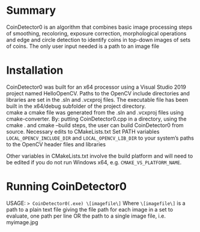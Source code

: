 # Summary
CoinDetector0 is an algorithm that combines basic image processing steps of smoothing, recoloring, exposure correction, morphological operations and edge and circle detection to identify coins in top-down images of sets of coins. The only user input needed is a path to an image file
# Installation
CoinDetector0 was built for an x64 processor using a Visual Studio 2019 project named HelloOpenCV. Paths to the OpenCV include directories and libraries are set in the .sln and .vcxproj files. The executable file has been built in the x64/debug subfolder of the project directory.   
cmake
a cmake file was generated from the .sln and .vcxproj files using cmake-converter. By: putting CoinDetector0.cpp in a directory, using the cmake . and cmake –build steps, the user can build CoinDetector0 from source. 
Necessary edits to CMakeLists.txt
Set PATH variables `LOCAL_OPENCV_INCLUDE_DIR` and `LOCAL_OPENCV_LIB_DIR` to your system’s paths to the OpenCV header files and libraries
 
Other variables in CMakeLists.txt involve the build platform and will need to be edited if you do not run Windows x64, e.g. `CMAKE_VS_PLATFORM_NAME`.
# Running CoinDetector0
USAGE: `> CoinDetector0(.exe) \[imagefile\]`
Where
`\[imagefile\]` is a path to a plain text file giving the file path for each image in a set to evaluate, one path per line
 OR the path to a single image file, i.e. myimage.jpg